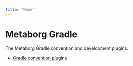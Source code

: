 ```yaml
---
title: "Home"
---
```

# Metaborg Gradle
The Metaborg Gradle convention and development plugins.

- [Gradle convention plugins](./conventions/index.md)
